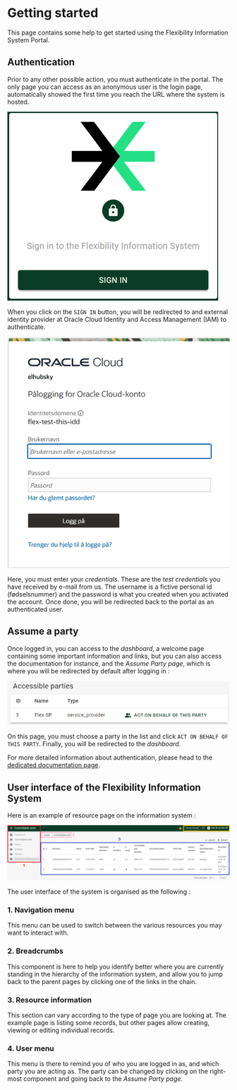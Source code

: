 # Getting started

This page contains some help to get started using the Flexibility Information
System Portal.

## Authentication

Prior to any other possible action, you must authenticate in the portal.
The only page you can access as an anonymous user is the login page,
automatically showed the first time you reach the URL where the system
is hosted.

![Login page](../assets/auth-login.png)

When you click on the `SIGN IN` button, you will be redirected to and external
identity provider at Oracle Cloud Identity and Access Management (IAM) to
authenticate.

![Oracle Cloud IAM login page](../assets/auth-oci-iam.png)

Here, you must enter your _credentials_. These are the _test credentials_ you
have received by e-mail from us. The username is a fictive personal id
(fødselsnummer) and the password is what you created when you activated the
account. Once done, you will be redirected back to the portal as an
authenticated user.

## Assume a party

Once logged in, you can access to the _dashboard_, a welcome page containing
some important information and links, but you can also access the documentation
for instance, and the _Assume Party page_, which is where you will be redirected
by default after logging in :

![Assume Party page](../assets/auth-assume-party.png)

On this page, you must choose a party in the list and click
`ACT ON BEHALF OF THIS PARTY`. Finally, you will be redirected to the
_dashboard_.

For more detailed information about authentication, please head to the
[dedicated documentation page](../auth.md).

## User interface of the Flexibility Information System

Here is an example of resource page on the information system :

![Flexibility Information System UI](../assets/ui.png)

The user interface of the system is organised as the following :

### 1. Navigation menu

This menu can be used to switch between the various resources you may want to
interact with.

### 2. Breadcrumbs

This component is here to help you identify better where you are currently
standing in the hierarchy of the information system, and allow you to jump back
to the parent pages by clicking one of the links in the chain.

### 3. Resource information

This section can vary according to the type of page you are looking at. The
example page is listing some records, but other pages allow creating, viewing or
editing individual records.

### 4. User menu

This menu is there to remind you of who you are logged in as, and which
party you are acting as. The party can be changed by clicking on the
right-most component and going back to the _Assume Party page_.
